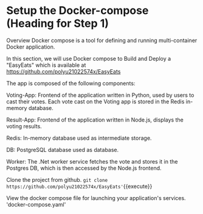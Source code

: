 # Setup the Docker-compose (Heading for Step 1)

Overview
Docker compose is a tool for defining and running multi-container Docker application.

In this section, we will use Docker compose to Build and Deploy a "EasyEats" which is available at
https://github.com/polyu21022574x/EasyEats

The app is composed of the following components:

Voting-App: Frontend of the application written in Python, used by users to cast their votes. Each vote cast on the Voting app is stored in the Redis in-memory database.

Result-App: Frontend of the application written in Node.js, displays the voting results.

Redis: In-memory database used as intermediate storage.

DB: PostgreSQL database used as database.

Worker: The .Net worker service fetches the vote and stores it in the Postgres DB, which is then accessed by the Node.js frontend.

Clone the project from github.
`git clone https://github.com/polyu21022574x/EasyEats'`{{execute}}

View the docker compose file for launching your application's services.
'docker-compose.yaml'